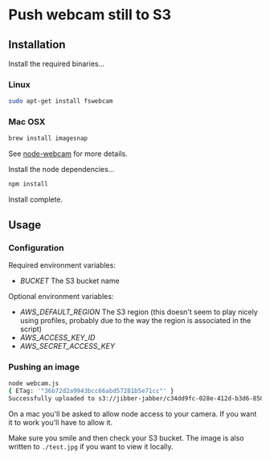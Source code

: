 # Push webcam still to S3

## Installation

Install the required binaries...

### Linux

```sh 
sudo apt-get install fswebcam
```

### Mac OSX

```sh
brew install imagesnap
```

See [node-webcam](https://www.npmjs.com/package/node-webcam) for more details.

Install the node dependencies...

```sh
npm install
```

Install complete.

## Usage

### Configuration

Required environment variables:

- *BUCKET* The S3 bucket name

Optional environment variables:

- *AWS_DEFAULT_REGION* The S3 region (this doesn't seem to play nicely using profiles, probably due to the way the region is associated in the script)
- *AWS_ACCESS_KEY_ID* 
- *AWS_SECRET_ACCESS_KEY*  

### Pushing an image

```sh
node webcam.js
{ ETag: '"36b72d2a9943bcc66abd57281b5e71cc"' }
Successfully uploaded to s3://jibber-jabber/c34dd9fc-028e-412d-b3d6-850acc56fabc.jpeg
```

On a mac you'll be asked to allow node access to your camera. If you want it to work you'll have to allow it.

Make sure you smile and then check your S3 bucket. The image is also written to `./test.jpg` if you want to view it locally.